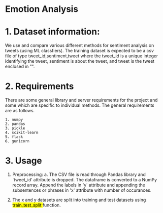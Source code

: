 # Emotion Analysis

# 1. Dataset information:
We use and compare various different methods for sentiment analysis on tweets (using ML classfiers). The training dataset is expected to be a csv file of type tweet_id,sentiment,tweet where the tweet_id is a unique integer identifying the tweet, sentiment is about the tweet, and tweet is the tweet enclosed in "". 

# 2. Requirements
There are some general library and server requirements for the project and some which are specific to individual methods. The general requirements are as follows.

    1. numpy
    2. pandas
    3. pickle
    4. scikit-learn
    5. flask
    6. gunicorn
    
# 3. Usage

  1. Preprocessing:
      a. The CSV file is read through Pandas library and 'tweet_id' attribute is dropped. The dataframe is converted to a NumPy record array. 
         Append the labels in 'y' attribute and appending the subsentences or phrases in 'x' attribute with number of occurances. 
  
  2. The x and y datasets are split into training and test datasets using <mark> train_test_split </mark> function. 
